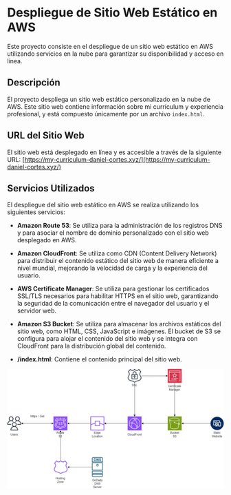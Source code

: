 # Despliegue de Sitio Web Estático en AWS

Este proyecto consiste en el despliegue de un sitio web estático en AWS utilizando servicios en la nube para garantizar su disponibilidad y acceso en línea.

## Descripción

El proyecto despliega un sitio web estático personalizado en la nube de AWS. Este sitio web contiene información sobre mi currículum y experiencia profesional, y está compuesto únicamente por un archivo `index.html`.

## URL del Sitio Web

El sitio web está desplegado en línea y es accesible a través de la siguiente URL:
[https://my-curriculum-daniel-cortes.xyz/](https://my-curriculum-daniel-cortes.xyz/)

## Servicios Utilizados

El despliegue del sitio web estático en AWS se realiza utilizando los siguientes servicios:

- **Amazon Route 53**: Se utiliza para la administración de los registros DNS y para asociar el nombre de dominio personalizado con el sitio web desplegado en AWS.

- **Amazon CloudFront**: Se utiliza como CDN (Content Delivery Network) para distribuir el contenido estático del sitio web de manera eficiente a nivel mundial, mejorando la velocidad de carga y la experiencia del usuario.

- **AWS Certificate Manager**: Se utiliza para gestionar los certificados SSL/TLS necesarios para habilitar HTTPS en el sitio web, garantizando la seguridad de la comunicación entre el navegador del usuario y el servidor web.

- **Amazon S3 Bucket**: Se utiliza para almacenar los archivos estáticos del sitio web, como HTML, CSS, JavaScript e imágenes. El bucket de S3 se configura para alojar el contenido del sitio web y se integra con CloudFront para la distribución global del contenido.

- **/index.html**: Contiene el contenido principal del sitio web.

![alt text](https://github.com/daniel9511/AWS_Web_Static/blob/main/Proyecto%20AWS%20Web%20Estatica.jpg)
